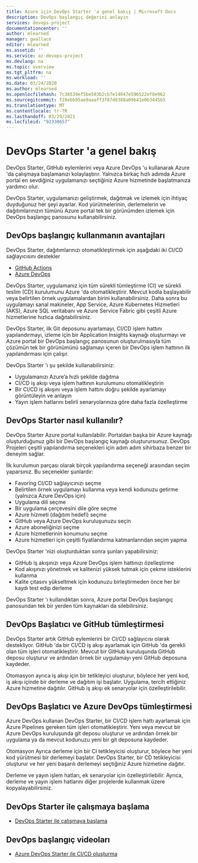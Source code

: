 ```yaml
---
title: Azure için DevOps Starter 'a genel bakış | Microsoft Docs
description: DevOps başlangıç değerini anlayın
services: devops-project
documentationcenter: ''
author: mlearned
manager: gwallace
editor: mlearned
ms.assetid: ''
ms.service: az-devops-project
ms.devlang: na
ms.topic: overview
ms.tgt_pltfrm: na
ms.workload: ''
ms.date: 03/24/2020
ms.author: mlearned
ms.openlocfilehash: 7c36539ef5be503b2cb7e14047e596522ef8e962
ms.sourcegitcommit: f28ebb95ae9aaaff3f87d8388a09b41e0b3445b5
ms.translationtype: MT
ms.contentlocale: tr-TR
ms.lasthandoff: 03/29/2021
ms.locfileid: "92330657"
---
```

# <a name="overview-of-devops-starter"></a>DevOps Starter 'a genel bakış

 DevOps Starter, GitHub eylemlerini veya Azure DevOps 'u kullanarak Azure 'da çalışmaya başlamanızı kolaylaştırır. Yalnızca birkaç hızlı adımda Azure portal en sevdiğiniz uygulamanızı seçtiğiniz Azure hizmetinde başlatmanıza yardımcı olur. 

 DevOps Starter, uygulamanızı geliştirmek, dağıtmak ve izlemek için ihtiyaç duyduğunuz her şeyi ayarlar. Kod yürütmelerinin, derlemelerin ve dağıtımlarınızın tümünü Azure portal tek bir görünümden izlemek için DevOps başlangıç panosunu kullanabilirsiniz.

## <a name="advantages-of-using-devops-starter"></a>DevOps başlangıç kullanmanın avantajları

  DevOps Starter, dağıtımlarınızı otomatikleştirmek için aşağıdaki iki CI/CD sağlayıcısını destekler
  * [GitHub Actions](https://github.com/features/actions)
  * [Azure DevOps](https://azure.microsoft.com/services/devops)

  DevOps Starter, uygulamanız için tüm sürekli tümleştirme (CI) ve sürekli teslim (CD) kurulumunu Azure 'da otomatikleştirir.  Mevcut kodla başlayabilir veya belirtilen örnek uygulamalardan birini kullanabilirsiniz. Daha sonra bu uygulamayı sanal makineler, App Service, Azure Kubernetes Hizmetleri (AKS), Azure SQL veritabanı ve Azure Service Fabric gibi çeşitli Azure hizmetlerine hızlıca dağıtabilirsiniz.  

  DevOps Starter, ilk Git deposunu ayarlamayı, CI/CD işlem hattını yapılandırmayı, izleme için bir Application Insights kaynağı oluşturmayı ve Azure portal bir DevOps başlangıç panosunun oluşturulmasıyla tüm çözümün tek bir görünümünü sağlamayı içeren bir DevOps işlem hattının ilk yapılandırması için çalışır.

DevOps Starter 'ı şu şekilde kullanabilirsiniz:

* Uygulamanızı Azure’a hızlı şekilde dağıtma
* CI/CD iş akışı veya işlem hattının kurulumunu otomatikleştirin
* Bir CI/CD iş akışını veya işlem hattını doğru şekilde ayarlamayı görüntüleyin ve anlayın
* Yayın işlem hatlarını belirli senaryolarınıza göre daha fazla özelleştirme

## <a name="how-to-use-devops-starter"></a>DevOps Starter nasıl kullanılır?

  DevOps Starter Azure portal kullanılabilir. Portaldan başka bir Azure kaynağı oluşturduğunuz gibi bir DevOps başlangıç kaynağı oluşturursunuz. DevOps Projeleri çeşitli yapılandırma seçenekleri için adım adım sihirbaza benzer bir deneyim sağlar.  

İlk kurulumun parçası olarak birçok yapılandırma seçeneği arasından seçim yaparsınız. Bu seçenekler şunlardır:

* Favoring CI/CD sağlayıcınızı seçme
* Belirtilen örnek uygulamayı kullanma veya kendi kodunuzu getirme (yalnızca Azure DevOps için)
* Uygulama dili seçme
* Bir uygulama çerçevesini dile göre seçme
* Azure hizmeti (dağıtım hedefi) seçme
* GitHub veya Azure DevOps kuruluşunuzu seçin
* Azure aboneliğinizi seçme
* Azure hizmetlerinin konumunu seçme
* Azure hizmetleri için çeşitli fiyatlandırma katmanlarından seçim yapma

DevOps Starter 'nizi oluşturduktan sonra şunları yapabilirsiniz:

* GitHub iş akışınızı veya Azure DevOps işlem hattınızı özelleştirme
* Kod akışınızı yönetmek ve kalitenizi yüksek tutmak için çekme isteklerini kullanma
* Kalite çıtasını yükseltmek için kodunuzu birleştirmeden önce her bir kaydı test edip derleme

DevOps Starter 'ı kullandıktan sonra, Azure portal DevOps başlangıç panosundan tek bir yerden tüm kaynakları da silebilirsiniz.

## <a name="devops-starter-and-github-integration"></a>DevOps Başlatıcı ve GitHub tümleştirmesi

DevOps Starter artık GitHub eylemlerini bir CI/CD sağlayıcısı olarak destekliyor. GitHub 'da bir CI/CD iş akışı ayarlamak için GitHub 'da gerekli olan tüm işleri otomatikleştirir. Mevcut bir GitHub kuruluşunda GitHub deposu oluşturur ve ardından örnek bir uygulamayı yeni GitHub deposuna kaydeder.  

Otomasyon ayrıca iş akışı için bir tetikleyici oluşturur, böylece her yeni kod, iş akışı içinde bir derleme ve dağıtım işi başlatır. Uygulama, tercih ettiğiniz Azure hizmetine dağıtılır. GitHub iş akışı ek senaryolar için özelleştirilebilir. 

## <a name="devops-starter-and-azure-devops-integration"></a>DevOps Başlatıcı ve Azure DevOps tümleştirmesi

Azure DevOps kullanan DevOps Starter, bir CI/CD işlem hattı ayarlamak için Azure Pipelines gereken tüm işleri otomatikleştirir. Yeni veya mevcut bir Azure DevOps kuruluşunda git deposu oluşturur ve ardından örnek bir uygulama ya da mevcut kodunuzu yeni bir git deposuna kaydeder.  

Otomasyon Ayrıca derleme için bir CI tetikleyicisi oluşturur, böylece her yeni kod yürütmesi bir derlemeyi başlatır. DevOps Starter, bir CD tetikleyicisi oluşturur ve her yeni başarılı derlemeyi seçtiğiniz Azure hizmetine dağıtır.  

Derleme ve yayın işlem hatları, ek senaryolar için özelleştirilebilir. Ayrıca, derleme ve yayın işlem hatlarını diğer projelerde kullanmak üzere kopyalayabilirsiniz.

## <a name="getting-started-with-devops-starter"></a>DevOps Starter ile çalışmaya başlama

* [DevOps Starter ile çalışmaya başlama](./azure-devops-project-github.md)

##  <a name="devops-starter-videos"></a>DevOps başlangıç videoları

* [Azure DevOps Starter ile CI/CD oluşturma](https://www.youtube.com/watch?v=NuYDAs3kNV8)
